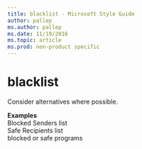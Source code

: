 ```yaml
---
title: blacklist - Microsoft Style Guide
author: pallep
ms.author: pallep
ms.date: 11/19/2016
ms.topic: article
ms.prod: non-product specific
---
```


# blacklist

Consider alternatives where possible.

**Examples**  
Blocked Senders list  
Safe Recipients list  
blocked or safe programs
